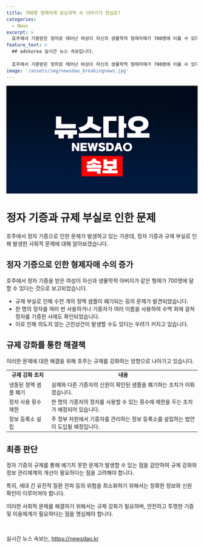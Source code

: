 ```yaml
---
title: 700명 형제자매 공상과학 속 이야기가 현실로?
categories:
  - News
excerpt: >
  호주에서 기증받은 정자로 태어난 여성이 자신의 생물학적 형제자매가 700명에 이를 수 있다는 사건이 발생하고 있습니다. 이는 정자 기증의 규제와 관리 부실 때문에 발생한 문제로, 과거에는 정자 기증자들이 여러 이름을 사용하여 여러 번 기증하거나, 기증자의 신원이 실제와 다를 수 있다는 문제가 있었습니다. 이러한 문제로 인해 호주는 주 정부를 중심으로 관리 감독을 강화하고 있으며, 기증자를 관리하는 정보 등록소를 설립하는 등의 법안을 도입하기로 결정했습니다. 이로써 사람들은 자신의 이복형제가 누구인지 앞으로 눈치챌 수 있을 것으로 보입니다.
feature_text: >
  ## adskorea 실시간 뉴스 속보입니다.

  호주에서 기증받은 정자로 태어난 여성이 자신의 생물학적 형제자매가 700명에 이를 수 있다는 사건이 발생하고 있습니다. 이는 정자 기증의 규제와 관리 부실 때문에 발생한 문제로, 과거에는 정자 기증자들이 여러 이름을 사용하여 여러 번 기증하거나, 기증자의 신원이 실제와 다를 수 있다는 문제가 있었습니다. 이러한 문제로 인해 호주는 주 정부를 중심으로 관리 감독을 강화하고 있으며, 기증자를 관리하는 정보 등록소를 설립하는 등의 법안을 도입하기로 결정했습니다. 이로써 사람들은 자신의 이복형제가 누구인지 앞으로 눈치챌 수 있을 것으로 보입니다.
image: '/assets/img/newsdao_breakingnews.jpg'
---
```


<p><img src="/assets/img/newsdao_breakingnews.jpg" alt="adskorea 속보" /></p>

<h1 data-ke-size="size26"><b>정자 기증과 규제 부실로 인한 문제</b></h1>

<p data-ke-size="size16">호주에서 정자 기증으로 인한 문제가 발생하고 있는 가운데, 정자 기증과 규제 부실로 인해 발생한 사회적 문제에 대해 알아보겠습니다.</p>

<h2 data-ke-size="size24"><b>정자 기증으로 인한 형제자매 수의 증가</b></h2>

<p data-ke-size="size16">호주에서 정자 기증을 받은 여성이 자신과 생물학적 아버지가 같은 형제가 700명에 달할 수 있다는 것으로 보고되었습니다.</p>

<ul>
<li>규제 부실로 인해 수천 개의 정액 샘플이 폐기되는 등의 문제가 발견되었습니다.</li>
<li>한 명의 정자를 여러 번 사용하거나 기증자가 여러 이름을 사용하여 수백 회에 걸쳐 정자를 기증한 사례도 확인되었습니다.</li>
<li>이로 인해 의도치 않는 근친상간이 발생할 수도 있다는 우려가 커지고 있습니다.</li>
</ul>

<h2 data-ke-size="size24"><b>규제 강화를 통한 해결책</b></h2>

<p data-ke-size="size16">이러한 문제에 대한 해결을 위해 호주는 규제를 강화하는 방향으로 나아가고 있습니다.</p>

<table>
<tr>
<td style="text-align: center; height: 17px;"><b>규제 강화 조치</b></td>
<td style="text-align: center; height: 17px;"><b>내용</b></td>
</tr>
<tr>
<td style="text-align: left;">냉동된 정액 샘플 폐기</td>
<td style="text-align: left;">실제와 다른 기증자의 신원이 확인된 샘플을 폐기하는 조치가 이뤄졌습니다.</td>
</tr>
<tr>
<td style="text-align: left;">정자 사용 횟수 제한</td>
<td style="text-align: left;">한 명의 기증자의 정자를 사용할 수 있는 횟수에 제한을 두는 조치가 예정되어 있습니다.</td>
</tr>
<tr>
<td style="text-align: left;">정보 등록소 설립</td>
<td style="text-align: left;">주 정부 차원에서 기증자를 관리하는 정보 등록소를 설립하는 법안이 도입될 예정입니다.</td>
</tr>
</table>

<h2 data-ke-size="size24"><b>최종 판단 </b></h2>

<p data-ke-size="size16">정자 기증의 규제를 통해 예기치 못한 문제가 발생할 수 있는 점을 감안하여 규제 강화와 정보 관리체계의 개선이 필요하다는 점을 고려해야 합니다.</p>

<p data-ke-size="size16">특히, 세대 간 유전적 질환 전파 등의 위험을 최소화하기 위해서는 정확한 정보와 신원 확인이 이루어져야 합니다.</p>

<p data-ke-size="size16">이러한 사회적 문제를 해결하기 위해서는 규제 강화가 필요하며, 안전하고 투명한 기증 및 이용체계가 필요하다는 점을 명심해야 합니다.</p>

<p data-ke-size="size16">&nbsp;</p>
실시간 뉴스 속보는, <a href="https://newsdao.kr" rel="dofollow">https://newsdao.kr</a>


